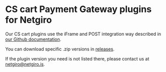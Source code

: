 # CS cart Payment Gateway plugins for Netgiro
Our CS cart plugins use the iFrame and POST integration way described in [our Github documentation](https://netgiro.github.io/).

You can download specific .zip versions in [releases](https://github.com/netgiro/CS-cart-plugin/releases).

If the plugin version you need is not listed there, please contact us at netgiro@netgiro.is.
